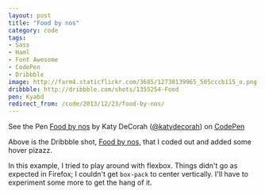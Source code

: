 ```yaml
---
layout: post
title: "Food by nos"
category: code
tags:
- Sass
- Haml
- Font Awesome
- CodePen
- Dribbble
image: http://farm4.staticflickr.com/3685/12730139965_505cccb115_o.png
dribbble: http://dribbble.com/shots/1355254-Food
pen: Kyabd
redirect_from: /code/2013/12/23/food-by-nos/
---
```



<p data-height="400" data-theme-id="97" data-slug-hash="Kyabd" data-user="katydecorah" data-default-tab="result" class='codepen'>See the Pen <a href='http://codepen.io/katydecorah/pen/Kyabd'>Food by nos</a> by Katy DeCorah (<a href='http://codepen.io/katydecorah'>@katydecorah</a>) on <a href='http://codepen.io'>CodePen</a></p>

Above is the Dribbble shot, [Food by nos](http://dribbble.com/shots/1355254-Food), that I coded out and added some hover pizazz.

In this example, I tried to play around with flexbox. Things didn't go as expected in Firefox; I couldn't get `box-pack` to center vertically. I'll have to experiment some more to get the hang of it.

